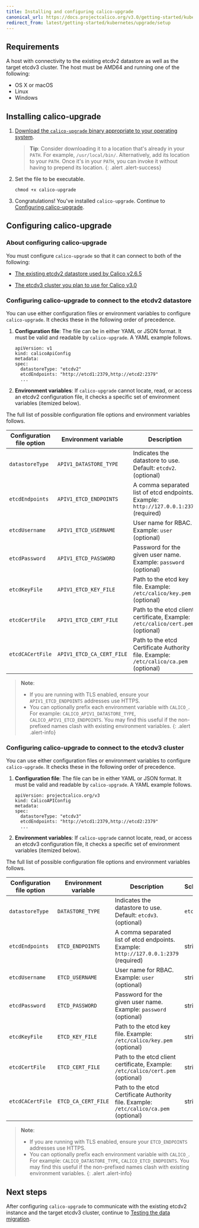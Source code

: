 ```yaml
---
title: Installing and configuring calico-upgrade
canonical_url: https://docs.projectcalico.org/v3.0/getting-started/kubernetes/upgrade/setup
redirect_from: latest/getting-started/kubernetes/upgrade/setup
---
```



## Requirements

A host with connectivity to the existing etcdv2 datastore as well as the
target etcdv3 cluster. The host must be AMD64 and running one of the following:

- OS X or macOS
- Linux
- Windows


## Installing calico-upgrade

1. [Download the `calico-upgrade` binary appropriate to your operating system](https://github.com/projectcalico/calico-upgrade/releases/latest).

   > **Tip**: Consider downloading it to a location that's already in your `PATH`. For example, 
   > `/usr/local/bin/`. Alternatively, add its location to your `PATH`. Once it's in your `PATH`, 
   > you can invoke it without having to prepend its location.
   {: .alert .alert-success}

1. Set the file to be executable.

   ```
   chmod +x calico-upgrade
   ```
   
1. Congratulations! You've installed `calico-upgrade`. Continue to [Configuring calico-upgrade](#configuring-calico-upgrade).


## Configuring calico-upgrade

### About configuring calico-upgrade

You must configure `calico-upgrade` so that it can connect to both of the
following:

- [The existing etcdv2 datastore used by Calico v2.6.5](#configuring-calico-upgrade-to-connect-to-the-etcdv2-datastore)

- [The etcdv3 cluster you plan to use for Calico v3.0](#configuring-calico-upgrade-to-connect-to-the-etcdv3-cluster)


### Configuring calico-upgrade to connect to the etcdv2 datastore

You can use either configuration files or environment variables to configure
`calico-upgrade`. It checks these in the following order of precedence.

1. **Configuration file**: The file can be in either YAML or JSON format. It 
   must be valid and readable by `calico-upgrade`. A YAML example follows.

   ```
   apiVersion: v1
   kind: calicoApiConfig
   metadata:
   spec:
     datastoreType: "etcdv2"
     etcdEndpoints: "http://etcd1:2379,http://etcd2:2379"
     ...
   ```

1. **Environment variables**: If `calico-upgrade` cannot locate, read, or access an 
   etcdv2 configuration file, it checks a specific set of environment variables 
   (itemized below).

The full list of possible configuration file options and environment variables follows.

| Configuration file option | Environment variable      | Description                                                                           | Schema
| ------------------------- | ------------------------- | ------------------------------------------------------------------------------------- | --------
| `datastoreType`           | `APIV1_DATASTORE_TYPE`    | Indicates the datastore to use. Default: `etcdv2`. (optional)                         | `etcdv2`
| `etcdEndpoints`           | `APIV1_ETCD_ENDPOINTS`    | A comma separated list of etcd endpoints. Example: `http://127.0.0.1:2379` (required) | string
| `etcdUsername`            | `APIV1_ETCD_USERNAME`     | User name for RBAC. Example: `user` (optional)                                        | string
| `etcdPassword`            | `APIV1_ETCD_PASSWORD`     | Password for the given user name. Example: `password` (optional)                      | string
| `etcdKeyFile`             | `APIV1_ETCD_KEY_FILE`     | Path to the etcd key file. Example: `/etc/calico/key.pem` (optional)                  | string
| `etcdCertFile`            | `APIV1_ETCD_CERT_FILE`    | Path to the etcd client certificate, Example: `/etc/calico/cert.pem` (optional)       | string
| `etcdCACertFile`          | `APIV1_ETCD_CA_CERT_FILE` | Path to the etcd Certificate Authority file. Example: `/etc/calico/ca.pem` (optional) | string

> **Note**:
> - If you are running with TLS enabled, ensure your `APIV1_ETCD_ENDPOINTS` addresses 
>   use HTTPS.
> - You can optionally prefix each environment variable with `CALICO_`. For example:
>   `CALICO_APIV1_DATASTORE_TYPE`, `CALICO_APIV1_ETCD_ENDPOINTS`. You may find this
>   useful if the non-prefixed names clash with existing environment variables.
{: .alert .alert-info}


### Configuring calico-upgrade to connect to the etcdv3 cluster

You can use either configuration files or environment variables to configure
`calico-upgrade`. It checks these in the following order of precedence.

1. **Configuration file**: The file can be in either YAML or JSON format. It 
   must be valid and readable by `calico-upgrade`. A YAML example follows.

   ```
   apiVersion: projectcalico.org/v3
   kind: CalicoAPIConfig
   metadata:
   spec:
     datastoreType: "etcdv3"
     etcdEndpoints: "http://etcd1:2379,http://etcd2:2379"
     ...
   ```

1. **Environment variables**: If `calico-upgrade` cannot locate, read, or access an 
   etcdv3 configuration file, it checks a specific set of environment variables 
   (itemized below).

The full list of possible configuration file options and environment variables follows.

| Configuration file option | Environment variable | Description                                                                           | Schema
| ------------------------- | -------------------- | ------------------------------------------------------------------------------------- | ------
| `datastoreType`           | `DATASTORE_TYPE`     | Indicates the datastore to use. Default: `etcdv3`.  (optional)                        | `etcdv3`
| `etcdEndpoints`           | `ETCD_ENDPOINTS`     | A comma separated list of etcd endpoints. Example: `http://127.0.0.1:2379` (required) | string
| `etcdUsername`            | `ETCD_USERNAME`      | User name for RBAC. Example: `user` (optional)                                        | string
| `etcdPassword`            | `ETCD_PASSWORD`      | Password for the given user name. Example: `password` (optional)                      | string
| `etcdKeyFile`             | `ETCD_KEY_FILE`      | Path to the etcd key file. Example: `/etc/calico/key.pem` (optional)                  | string
| `etcdCertFile`            | `ETCD_CERT_FILE`     | Path to the etcd client certificate, Example: `/etc/calico/cert.pem` (optional)       | string
| `etcdCACertFile`          | `ETCD_CA_CERT_FILE`  | Path to the etcd Certificate Authority file. Example: `/etc/calico/ca.pem` (optional) | string

> **Note**:
> - If you are running with TLS enabled, ensure your `ETCD_ENDPOINTS` addresses 
>   use HTTPS.
> - You can optionally prefix each environment variable with `CALICO_`. For example:
>   `CALICO_DATASTORE_TYPE`, `CALICO_ETCD_ENDPOINTS`. You may find this
>   useful if the non-prefixed names clash with existing environment variables.
{: .alert .alert-info}

## Next steps

After configuring `calico-upgrade` to communicate with the existing etcdv2 instance
and the target etcdv3 cluster, continue to [Testing the data migration](/{{page.version}}/getting-started/kubernetes/upgrade/test).